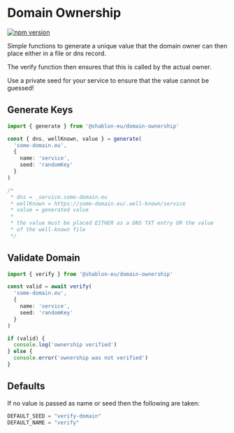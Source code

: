 # Domain Ownership

[![npm version](https://badge.fury.io/js/@shablon-eu%2Fdomain-ownership.svg)](https://badge.fury.io/js/@shablon-eu%2Fdomain-ownership)

Simple functions to generate a unique value that the domain owner can 
then place either in a file or dns record.

The verify function then ensures that this is called by the actual owner.

Use a private seed for your service to ensure that the value cannot be guessed!

## Generate Keys

```ts
import { generate } from '@shablon-eu/domain-ownership'

const { dns, wellKnown, value } = generate(
  'some-domain.eu', 
  {
    name: 'service', 
    seed: 'randomKey'
  }
)

/*
 * dns = _service.some-domain.eu
 * wellKnown = https://some-domain.eu/.well-known/service
 * value = generated value
 * 
 * the value must be placed EITHER as a DNS TXT entry OR the value 
 * of the well-known file
 */
```

## Validate Domain

```ts
import { verify } from '@shablon-eu/domain-ownership'

const valid = await verify(
  'some-domain.eu',
  {
    name: 'service',
    seed: 'randomKey'
  }
)

if (valid) {
  console.log('ownership verified')
} else {
  console.error('ownership was not verified')
}
```


## Defaults

If no value is passed as name or seed then the following are taken:

```ts
DEFAULT_SEED = "verify-domain"
DEFAULT_NAME = "verify"
```
